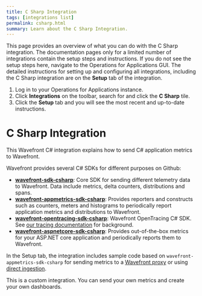 ```yaml
---
title: C Sharp Integration
tags: [integrations list]
permalink: csharp.html
summary: Learn about the C Sharp Integration.
---
```


This page provides an overview of what you can do with the C Sharp integration. The documentation pages only for a limited number of integrations contain the setup steps and instructions. If you do not see the setup steps here, navigate to the Operations for Applications GUI. The detailed instructions for setting up and configuring all integrations, including the C Sharp integration are on the **Setup** tab of the integration.

1. Log in to your Operations for Applications instance. 
2. Click **Integrations** on the toolbar, search for and click the **C Sharp** tile. 
3. Click the **Setup** tab and you will see the most recent and up-to-date instructions.

# C Sharp Integration

This Wavefront C# integration explains how to send C# application metrics to Wavefront.

Wavefront provides several C# SDKs for different purposes on Github:

- **[wavefront-sdk-csharp](https://github.com/wavefrontHQ/wavefront-sdk-csharp)**: Core SDK for sending different telemetry data to Wavefront. Data include metrics, delta counters, distributions and spans.
- **[wavefront-appmetrics-sdk-csharp](https://github.com/wavefrontHQ/wavefront-appmetrics-sdk-csharp)**: Provides reporters and constructs such as counters, meters and histograms to periodically report application metrics and distributions to Wavefront.
- **[wavefront-opentracing-sdk-csharp](https://github.com/wavefrontHQ/wavefront-opentracing-sdk-csharp)**: Wavefront OpenTracing C# SDK. See [our tracing documentation](https://docs.wavefront.com/tracing_basics.html) for background.
- **[wavefront-aspnetcore-sdk-csharp](https://github.com/wavefrontHQ/wavefront-aspnetcore-sdk-csharp)**: Provides out-of-the-box metrics for your ASP.NET core application and periodically reports them to Wavefront.

In the Setup tab, the integration includes sample code based on `wavefront-appmetrics-sdk-csharp` for sending metrics to a [Wavefront proxy](https://docs.wavefront.com/proxies.html) or using [direct ingestion](https://docs.wavefront.com/direct_ingestion.html).

This is a custom integration. You can send your own metrics and create your own dashboards.



